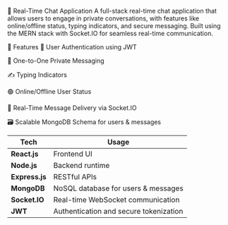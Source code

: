 💬 Real-Time Chat Application
A full-stack real-time chat application that allows users to engage in private conversations, with features like online/offline status, typing indicators, and secure messaging. Built using the MERN stack with Socket.IO for seamless real-time communication.

🚀 Features
🔐 User Authentication using JWT

💬 One-to-One Private Messaging

✍️ Typing Indicators

🟢 Online/Offline User Status

🔄 Real-Time Message Delivery via Socket.IO

🗃️ Scalable MongoDB Schema for users & messages


| Tech           | Usage                                  |
| -------------- | -------------------------------------- |
| **React.js**   | Frontend UI                            |
| **Node.js**    | Backend runtime                        |
| **Express.js** | RESTful APIs                           |
| **MongoDB**    | NoSQL database for users & messages    |
| **Socket.IO**  | Real-time WebSocket communication      |
| **JWT**        | Authentication and secure tokenization |

